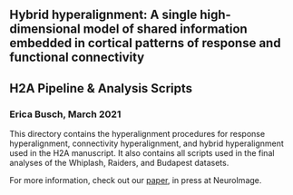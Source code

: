 ## Hybrid hyperalignment: A single high-dimensional model of shared information embedded in cortical patterns of response and functional connectivity
## H2A Pipeline & Analysis Scripts
### Erica Busch, March 2021   

This directory contains the hyperalignment procedures for response hyperalignment, connectivity hyperalignment, and hybrid hyperalignment used in the H2A manuscript. It also contains all scripts used in the final analyses of the Whiplash, Raiders, and Budapest datasets. 

For more information, check out our [paper](doi.org/10.1101/2020.11.25.398883), in press at NeuroImage. 
